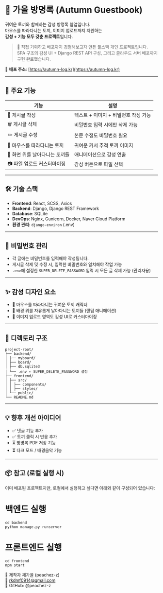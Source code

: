 # 🐇 가을 방명록 (Autumn Guestbook)

귀여운 토끼와 함께하는 감성 방명록 웹앱입니다.  
마우스를 따라다니는 토끼, 이미지 업로드까지 지원하는  
**감성 + 기능 모두 갖춘 프로젝트**입니다.  

> 🍁 직접 기획하고 배포까지 경험해보고자 만든 풀스택 개인 프로젝트입니다.  
> SPA 구조의 감성 UI + Django REST API 구성, 그리고 클라우드 서버 배포까지 구현 완료했습니다.

🔗 **배포 주소**: [https://autumn-log.kr](https://autumn-log.kr)

---

## 🌟 주요 기능

| 기능                           | 설명                                 |
| ------------------------------ | ------------------------------------ |
| 📝 게시글 작성                 | 텍스트 + 이미지 + 비밀번호 작성 가능 |
| 🗑 게시글 삭제                 | 비밀번호 입력 시에만 삭제 가능       |
| ✏️ 게시글 수정                 | 본문 수정도 비밀번호 필요            |
| 🐰 마우스를 따라다니는 토끼    | 귀여운 커서 추적 토끼 이미지         |
| 🐇 화면 위를 날아다니는 토끼들 | 애니메이션으로 감성 연출             |
| 📷 파일 업로드 커스터마이징    | 감성 버튼으로 파일 선택              |

---

## 🛠 기술 스택

- **Frontend**: React, SCSS, Axios
- **Backend**: Django, Django REST Framework
- **Database**: SQLite
- **DevOps**: Nginx, Gunicorn, Docker, Naver Cloud Platform
- **환경 관리**: `django-environ` (.env)

---

## 🔐 비밀번호 관리

- 각 글에는 비밀번호를 입력해야 작성됩니다.
- 게시글 삭제 및 수정 시, 입력한 비밀번호와 일치해야 작업 가능
- `.env`에 설정한 `SUPER_DELETE_PASSWORD` 입력 시 모든 글 삭제 가능 (관리자용)

---

## ✨ 감성 디자인 요소

- 🐰 마우스를 따라다니는 귀여운 토끼 캐릭터
- 🐇 배경 위를 자유롭게 날아다니는 토끼들 (랜덤 애니메이션)
- 📸 이미지 업로드 영역도 감성 UI로 커스터마이징

---

## 📁 디렉토리 구조
```
project-root/
├── backend/
│ ├── myboard/
│ ├── board/
│ ├── db.sqlite3
│ └── .env ← SUPER_DELETE_PASSWORD 설정
├── frontend/
│ ├── src/
│ │ ├── components/
│ │ ├── styles/
│ └── public/
└── README.md
```
---

## 💡 향후 개선 아이디어

- ✅ 댓글 기능 추가
- ✅ 토끼 클릭 시 반응 추가
- ⏳ 방명록 PDF 저장 기능
- ⏳ 다크 모드 / 배경음악 기능

---

## 📦 참고 (로컬 실행 시)

이미 배포된 프로젝트지만, 로컬에서 실행하고 싶다면 아래와 같이 구성되어 있습니다:
# 백엔드 실행
```
cd backend
python manage.py runserver
```
# 프론트엔드 실행
```
cd frontend
npm start
```

🙌 제작자
채가을 (peachez-z) <br/>
💌 rkdmf0914@gmail.com <br/>
📍 GitHub: @peachez-z

